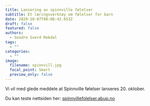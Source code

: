 ```yaml
---
title: Lansering av spinnville følelser
subtitle: Et læringsverktøy om følelser for barn
date: 2020-10-07T08:08:42.653Z
draft: false
featured: false
authors:
  - Sondre Sverd Rekdal
tags:
  - ""
categories:
  - ""
image:
  filename: spinnvill.jpg
  focal_point: Smart
  preview_only: false
---
```

Vi vil med glede meddele at Spinnville følelser lanseres 20. oktober. 

Du kan teste nettsiden her: [spinnvillefolelser.abup.no](spinnvillefolelser.abup.no)
<ul>
